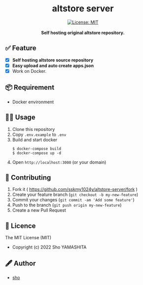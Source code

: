 <div align="center">

  <h1>altstore server</h1>
</div>

<div align="center">
<a href="https://github.com/sskmy1024y/altstore-server/blob/master/LICENSE"><img src="https://img.shields.io/badge/license-MIT-green.svg" alt="License: MIT"></a>

</div>

<br>

<div align="center">
  <strong>Self hosting original altstore repository.</strong>

</div>

## ✅ Feature

*   [x] **Self hosting altstore source repository**
*   [x] **Easy upload and auto create apps.json**
*   [x] Work on Docker.

## 📦 Requirement

*   Docker environment

## 💁‍♀️ Usage

1.  Clone this repository
2.  Copy `.env.example` to `.env`
3.  Build and start docker
    ```shell
    $ docker-compose build
    $ docker-compose up -d
    ```
4.  Open `http://localhost:3000` (or your domain)

## 🤝 Contributing

1.  Fork it ( <https://github.com/sskmy1024y/altstore-server/fork> )
2.  Create your feature branch (`git checkout -b my-new-feature`)
3.  Commit your changes (`git commit -am 'Add some feature'`)
4.  Push to the branch (`git push origin my-new-feature`)
5.  Create a new Pull Request

## 🎫 Licence

The MIT License (MIT)

*   Copyright (c) 2022 Sho YAMASHITA

## 🖋 Author

*   [sho](https://github.com/sskmy1024y)
